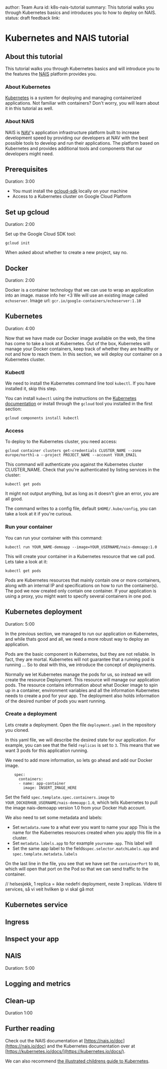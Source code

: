 author: Team Aura
id: k8s-nais-tutorial
summary: This tutorial walks you through Kubernetes basics and introduces you to how to deploy on NAIS.
status: draft
feedback link:

# Kubernetes and NAIS tutorial


## About this tutorial
This tutorial walks you through Kubernetes basics and will introduce you to the features the [NAIS](https://nais.io) platform provides you.

### About Kubernetes
[Kubernetes](https://kubernetes.io) is a system for deploying and managing containerized applications. Not familiar with containers? Don't worry, you will learn about it in this tutorial as well.

### About NAIS
NAIS is [NAV](https://nav.no)'s application infrastructure platform built to increase development speed by providing our developers at NAV with the best possible tools to develop and run their applications. The platform based on Kubernetes and provides additional tools and components that our developers might need.

## Prerequisites
Duration: 3:00

- You must install the [gcloud-sdk](https://cloud.google.com/sdk/docs/downloads-interactive) locally on your machine
- Access to a Kubernetes cluster on Google Cloud Platform

## Set up gcloud
Duration: 2:00


Set up the Google Cloud SDK tool:

```
gcloud init
```

When asked about whether to create a new project, say no.


## Docker
Duration: 2:00

Docker is a container technology that we can use to wrap an application into an image. masse info her <3 We will use an existing image called `echoserver`. Image url: `gcr.io/google-containers/echoserver:1.10`




## Kubernetes
Duration: 4:00

Now that we have made our Docker image available on the web, the time has come to take a look at Kubernetes. Out of the box, Kubernetes will manage your Docker containers, keep track of whether they are healthy or not and how to reach them. In this section, we will deploy our container on a Kubernetes cluster.

### Kubectl

We need to install the Kubernetes command line tool `kubectl`. If you have installed it, skip this step.

You can install `kubectl` using the instructions on the [Kubernetes documentation](https://kubernetes.io/docs/tasks/tools/install-kubectl/#install-kubectl) or install through the `gcloud` tool you installed in the first section: 

```
gcloud components install kubectl
```


### Access

To deploy to the Kubernetes cluster, you need access:

```
gcloud container clusters get-credentials CLUSTER_NAME --zone europe/north1-a --project PROJECT_NAME --account YOUR_EMAIL
```

This command will authenticate you against the Kubernetes cluster CLUSTER_NAME.
Check that you're authenticated by listing services in the cluster:

```
kubectl get pods
```

It might not output anything, but as long as it doesn't give an error, you are all good.

The command writes to a config file, default `$HOME/.kube/config`, you can take a look at it if you're curious.

### Run your container


You can run your container with this command:

```
kubectl run YOUR_NAME-demoapp --image=YOUR_USERNAME/nais-demoapp:1.0
```

This will create your container in a Kubernetes resource that we call pod. Lets take a look at it:

```
kubectl get pods
```

Pods are Kubernetes resources that mainly contain one or more containers, along with an internal IP and specifications on how to run the container(s). The pod we now created only contain one container. If your application is using a proxy, you might want to specify several containers in one pod.

## Kubernetes deployment
Duration: 5:00

In the previous section, we managed to run our application on Kubernetes, and while thats good and all, we need a more robust way to deploy an application.

Pods are the basic component in Kubernetes, but they are not reliable. In fact, they are mortal. Kubernetes will not guarantee that a running pod is running ...
So to deal with this, we introduce the concept of deployments.

Normally we let Kubernetes manage the pods for us, so instead we will create the resource Deployment. This resource will manage our application pods. The resource contains information about what Docker image to spin up in a container, environment variables and all the information Kubernetes needs to create a pod for your app. The deployment also holds information of the desired number of pods you want running.

### Create a deployment
Lets create a deployment. Open the file `deployment.yaml` in the repository you cloned.

In this yaml file, we will describe the desired state for our application. For example, you can see that the field `replicas` is set to `3`. This means that we want 3 pods for this application running. 

We need to add more information, so lets go ahead and add our Docker image.

```
    spec:
      containers:
      - name: app-container
        image: INSERT_IMAGE_HERE
```

Set the field `spec.template.spec.containers.image` to `YOUR_DOCKERHUB_USERNAME/nais-demoapp:1.0`, which tells Kubernetes to pull the image nais-demoapp version 1.0 from your Docker Hub account.


We also need to set some metadata and labels:

- Set `metadata.name` to a what ever you want to name your app
  This is the name for the Kubernetes resources created when you apply this file in a cluster.
- Set `metadata.labels.app` to for example `yourname-app`.
  This label will
- Set the same app label to the fields`spec.selector.matchLabels.app` and `spec.template.metadata.labels`

On the last line in the file, you see that we have set the `containerPort` to `80`, which will open that port on the Pod so that we can send traffic to the container.

// helsesjekk, 1 replica = ikke nedefri deployment, neste 3 replicas. Videre til services, så vi veit hvilken ip vi skal gå mot


## Kubernetes service

## Ingress

## Inspect your app

## NAIS
Duration: 5:00

## Logging and metrics

## Clean-up
Duration 1:00

## Further reading

Check out the NAIS documentation at [https://nais.io/doc](https://nais.io/doc) and the Kubernetes documentation over at [https://kubernetes.io/docs/](https://kubernetes.io/docs/).

We can also recommend [the illustrated childrens guide to Kubernetes](https://www.youtube.com/watch?v=4ht22ReBjno).
